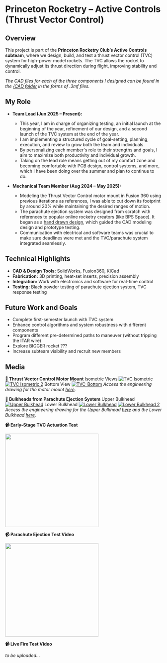 # Princeton Rocketry – Active Controls (Thrust Vector Control)

## Overview
This project is part of the **Princeton Rocketry Club’s Active Controls subteam**, where we design, build, and test a thrust vector control (TVC) system for high-power model rockets. The TVC allows the rocket to dynamically adjust its thrust direction during flight, improving stability and control.

*The CAD files for each of the three components I designed can be found in the [/CAD folder](CAD/) in the forms of .3mf files.*

## My Role
- **Team Lead (Jun 2025 – Present):**  
  - This year, I am in charge of organizing testing, an initial launch at the beginning of the year, refinement of our design, and a second launch of the TVC system at the end of the year.
  - I am implementing a structured cycle of goal-setting, planning, execution, and review to grow both the team and individuals.  
  - By personalizing each member's role to their strengths and goals, I aim to maximize both productivity and individual growth.
  - Taking on the lead role means getting out of my comfort zone and becoming comfortable with PCB design, control systems, and more, which I have been doing over the summer and plan to continue to do.

- **Mechanical Team Member (Aug 2024 – May 2025):**  
  - Modeling the Thrust Vector Control motor mount in Fusion 360 using previous iterations as references, I was able to cut down its footprint by around 20% while maintaining the desired ranges of motion.
  - The parachute ejection system was designed from scratch with references to popular online rocketry creators (like BPS Space). It began as a [hand drawn design](sketches/bulkheads_sketch), which guided the CAD modeling design and prototype testing.
  - Communication with electrical and software teams was crucial to make sure deadlines were met and the TVC/parachute system integrated seamlessly.

## Technical Highlights
- **CAD & Design Tools:** SolidWorks, Fusion360, KiCad
- **Fabrication:** 3D printing, heat-set inserts, precision assembly  
- **Integration:** Work with electronics and software for real-time control  
- **Testing:** Black powder testing of parachute ejection system, TVC response testing

## Future Work and Goals
- Complete first-semester launch with TVC system  
- Enhance control algorithms and system robustness with different components
- Program different pre-determined paths to maneuver (without tripping the ITAR wire)
- Explore BIGGER rocket ??? 
- Increase subteam visibility and recruit new members  

## Media
**📸 Thrust Vector Control Motor Mount**
Isometric Views
[![TVC Isometric](images/tvc_1.png)](images/tvc_1.png)
[![TVC Isometric 2](images/tvc_2.png)](images/tvc_2.png)
Bottom View
[![TVC_Bottom](images/tvc_3.png)](images/tvc_3.png)
*Access the engineering drawing for the motor mount [here](drawings/motor_mount_drawing.pdf).*

**📸 Bulkheads from Parachute Ejection System**
Upper Bulkhead
[![Upper Bulkhead](images/upper_bulkhead.png)](images/upper_bulkhead.png)
Lower Bulkhead
[![Lower Bulkhead](images/lower_bulkhead.png)](images/lower_bulkhead.png)
[![Lower Bulkhead 2](images/lower_bulkhead2.png)](images/lower_bulkhead2.png)
*Access the engineering drawing for the Upper Bulkhead [here](drawings/upper_bulkhead_drawing.pdf) and the Lower Bulkhead [here](drawings/lower_bulkhead_drawing.pdf).*

**📹 Early-Stage TVC Actuation Test**

<a href="videos/tvc_actuation.mov">
  <img src="images/tvc_test_thumb.jpg" width="300">
</a>

**📹 Parachute Ejection Test Video**

<a href="videos/parachute_test.MOV">
  <img src="images/parachute_test_thumb.jpg" width="300">
</a>

**📹 Live Fire Test Video**

*to be uploaded...*
